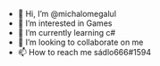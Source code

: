 - 👋 Hi, I’m @michalomegalul
- 👀 I’m interested in Games
- 🌱 I’m currently learning c#
- 💞️ I’m looking to collaborate on me
- 📫 How to reach me sádlo666#1594


